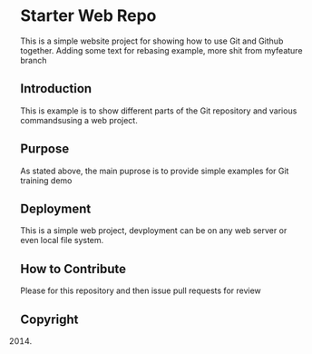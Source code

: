 # Starter Web Repo

This is a simple website project for
showing how to use Git and Github together.
Adding some text for rebasing example, more shit from myfeature branch

## Introduction

This is example is to show different parts of the Git repository and various commandsusing a web project.

## Purpose

As stated above, the main puprose is to provide simple examples for Git training demo

## Deployment

This is a simple web project, devployment can be on any web server or even local file system.

## How to Contribute

Please for this repository and then issue pull requests for review

## Copyright
2014.
